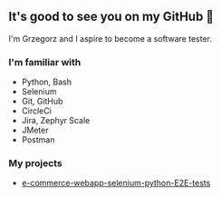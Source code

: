 ## It's good to see you on my GitHub 👋
I'm Grzegorz and I aspire to become a software tester.

### I'm familiar with
- Python, Bash
- Selenium
- Git, GitHub
- CircleCi
- Jira, Zephyr Scale
- JMeter
- Postman

### My projects
- [e-commerce-webapp-selenium-python-E2E-tests](https://github.com/grzegorzchwalencki/e-commerce-webapp-selenium-python-E2E-tests)


